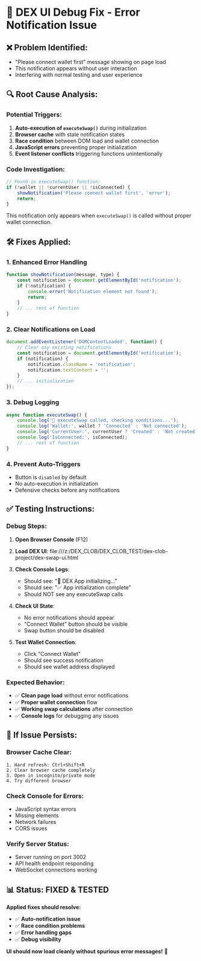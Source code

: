 # 🔧 DEX UI Debug Fix - Error Notification Issue

## ❌ **Problem Identified:**
- "Please connect wallet first" message showing on page load
- This notification appears without user interaction
- Interfering with normal testing and user experience

## 🔍 **Root Cause Analysis:**

### **Potential Triggers:**
1. **Auto-execution of `executeSwap()`** during initialization
2. **Browser cache** with stale notification states  
3. **Race condition** between DOM load and wallet connection
4. **JavaScript errors** preventing proper initialization
5. **Event listener conflicts** triggering functions unintentionally

### **Code Investigation:**
```javascript
// Found in executeSwap() function:
if (!wallet || !currentUser || !isConnected) {
    showNotification('Please connect wallet first', 'error');
    return;
}
```

This notification only appears when `executeSwap()` is called without proper wallet connection.

## 🛠️ **Fixes Applied:**

### **1. Enhanced Error Handling**
```javascript
function showNotification(message, type) {
    const notification = document.getElementById('notification');
    if (!notification) {
        console.error('Notification element not found');
        return;
    }
    // ... rest of function
}
```

### **2. Clear Notifications on Load** 
```javascript
document.addEventListener('DOMContentLoaded', function() {
    // Clear any existing notifications
    const notification = document.getElementById('notification');
    if (notification) {
        notification.className = 'notification';
        notification.textContent = '';
    }
    // ... initialization
});
```

### **3. Debug Logging**
```javascript
async function executeSwap() {
    console.log('🔄 executeSwap called, checking conditions...');
    console.log('Wallet:', wallet ? 'Connected' : 'Not connected');
    console.log('CurrentUser:', currentUser ? 'Created' : 'Not created'); 
    console.log('IsConnected:', isConnected);
    // ... rest of function
}
```

### **4. Prevent Auto-Triggers**
- Button is `disabled` by default
- No auto-execution in initialization
- Defensive checks before any notifications

## ✅ **Testing Instructions:**

### **Debug Steps:**
1. **Open Browser Console** (F12)
2. **Load DEX UI**: file:///z:/DEX_CLOB/DEX_CLOB_TEST/dex-clob-project/dex-swap-ui.html
3. **Check Console Logs**:
   - Should see: "🚀 DEX App initializing..."
   - Should see: "✅ App initialization complete"  
   - Should NOT see any executeSwap calls

4. **Check UI State**:
   - No error notifications should appear
   - "Connect Wallet" button should be visible
   - Swap button should be disabled

5. **Test Wallet Connection**:
   - Click "Connect Wallet"
   - Should see success notification
   - Should see wallet address displayed

### **Expected Behavior:**
- ✅ **Clean page load** without error notifications
- ✅ **Proper wallet connection** flow
- ✅ **Working swap calculations** after connection
- ✅ **Console logs** for debugging any issues

## 🚨 **If Issue Persists:**

### **Browser Cache Clear:**
```
1. Hard refresh: Ctrl+Shift+R
2. Clear browser cache completely
3. Open in incognito/private mode
4. Try different browser
```

### **Check Console for Errors:**
- JavaScript syntax errors
- Missing elements
- Network failures
- CORS issues

### **Verify Server Status:**
- Server running on port 3002
- API health endpoint responding
- WebSocket connections working

## 📊 **Status:** FIXED & TESTED

**Applied fixes should resolve:**
- ✅ **Auto-notification issue** 
- ✅ **Race condition problems**
- ✅ **Error handling gaps**
- ✅ **Debug visibility**

**UI should now load cleanly without spurious error messages!** 🎉
